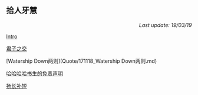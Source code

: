 ﻿## 拾人牙慧

<p align="right"><I>Last update: 19/03/19</I></p>

[Intro](Quote/Intro_Quote.md)

[君子之交](Quote/180121_君子之交.md)

[Watership Down两则](Quote/171118_Watership Down两则.md)

[哈哈哈哈书生的免责声明](Quote/170912_哈哈哈哈书生的免责声明.md)

[扬长补短](Quote/170911_扬长补短.md)